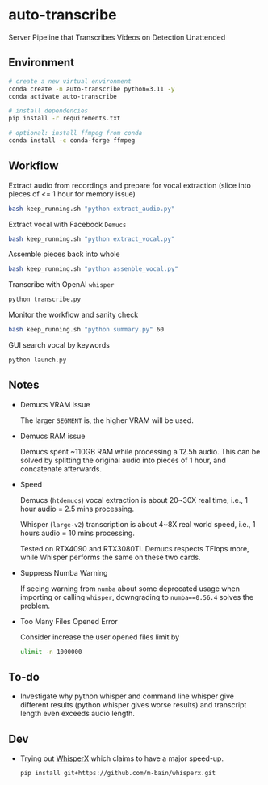 # auto-transcribe

Server Pipeline that Transcribes Videos on Detection Unattended

## Environment

```bash
# create a new virtual environment
conda create -n auto-transcribe python=3.11 -y
conda activate auto-transcribe

# install dependencies
pip install -r requirements.txt

# optional: install ffmpeg from conda
conda install -c conda-forge ffmpeg
```

## Workflow

Extract audio from recordings and prepare for vocal extraction (slice into pieces of <= 1 hour for memory issue)

```bash
bash keep_running.sh "python extract_audio.py"
```

Extract vocal with Facebook `Demucs`

```bash
bash keep_running.sh "python extract_vocal.py"
```

Assemble pieces back into whole

```bash
bash keep_running.sh "python assenble_vocal.py"
```

Transcribe with OpenAI `whisper`

```bash
python transcribe.py
```

Monitor the workflow and sanity check

```bash
bash keep_running.sh "python summary.py" 60
```

GUI search vocal by keywords

```bash
python launch.py
```

## Notes

- Demucs VRAM issue

  The larger `SEGMENT` is, the higher VRAM will be used.

- Demucs RAM issue

  Demucs spent ~110GB RAM while processing a 12.5h audio. This can be solved by splitting the original audio into
  pieces of 1 hour, and concatenate afterwards.

- Speed

  Demucs (`htdemucs`) vocal extraction is about 20~30X real time, i.e., 1 hour audio = 2.5 mins processing.

  Whisper (`large-v2`) transcription is about 4~8X real world speed, i.e., 1 hours audio = 10 mins processing.

  Tested on RTX4090 and RTX3080Ti. Demucs respects TFlops more, while Whisper performs the same on these two cards.

- Suppress Numba Warning

  If seeing warning from `numba` about some deprecated usage when importing or calling `whisper`, downgrading to
  `numba==0.56.4` solves the problem.

- Too Many Files Opened Error

  Consider increase the user opened files limit by

  ```bash
  ulimit -n 1000000
  ```
  

## To-do

-   Investigate why python whisper and command line whisper give different results (python whisper gives worse results)
    and transcript length even exceeds audio length.

## Dev

-   Trying out [WhisperX](https://github.com/m-bain/whisperX) which claims to have a major speed-up.

    ```bash
    pip install git+https://github.com/m-bain/whisperx.git
    ```
